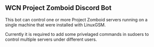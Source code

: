 ## WCN Project Zomboid Discord Bot

This bot can control one or more Project Zomboid servers running on a single machine that were installed with LinuxGSM.

Currently it is required to add some privelaged commands in sudoers to control multiple servers under different users.
